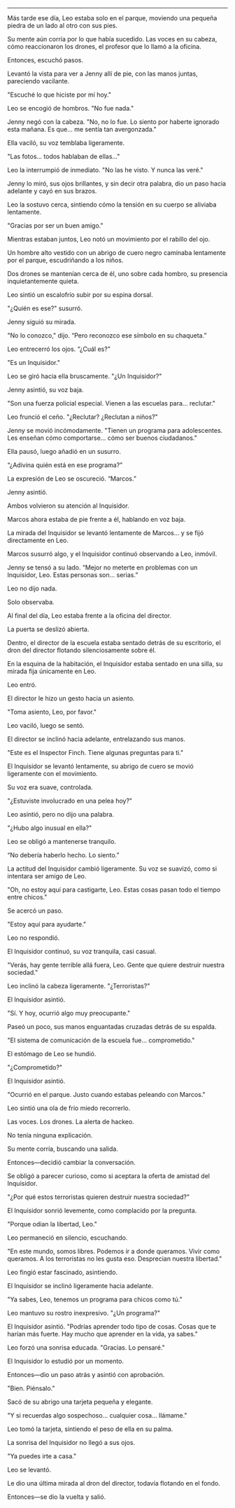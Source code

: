 ---

Más tarde ese día, Leo estaba solo en el parque, moviendo una pequeña piedra de un lado al otro con sus pies.

Su mente aún corría por lo que había sucedido. Las voces en su cabeza, cómo reaccionaron los drones, el profesor que lo llamó a la oficina.

Entonces, escuchó pasos.

Levantó la vista para ver a Jenny allí de pie, con las manos juntas, pareciendo vacilante.

"Escuché lo que hiciste por mí hoy."

Leo se encogió de hombros. "No fue nada."

Jenny negó con la cabeza. "No, no lo fue. Lo siento por haberte ignorado esta mañana. Es que... me sentía tan avergonzada."

Ella vaciló, su voz temblaba ligeramente.

"Las fotos... todos hablaban de ellas..."

Leo la interrumpió de inmediato. "No las he visto. Y nunca las veré."

Jenny lo miró, sus ojos brillantes, y sin decir otra palabra, dio un paso hacia adelante y cayó en sus brazos.

Leo la sostuvo cerca, sintiendo cómo la tensión en su cuerpo se aliviaba lentamente.

"Gracias por ser un buen amigo."

Mientras estaban juntos, Leo notó un movimiento por el rabillo del ojo.

Un hombre alto vestido con un abrigo de cuero negro caminaba lentamente por el parque, escudriñando a los niños.

Dos drones se mantenían cerca de él, uno sobre cada hombro, su presencia inquietantemente quieta.

Leo sintió un escalofrío subir por su espina dorsal.

"¿Quién es ese?" susurró.

Jenny siguió su mirada.

"No lo conozco," dijo. “Pero reconozco ese símbolo en su chaqueta.”

Leo entrecerró los ojos. “¿Cuál es?”

"Es un Inquisidor."

Leo se giró hacia ella bruscamente. "¿Un Inquisidor?"

Jenny asintió, su voz baja.

"Son una fuerza policial especial. Vienen a las escuelas para... reclutar."

Leo frunció el ceño. "¿Reclutar? ¿Reclutan a niños?"

Jenny se movió incómodamente. "Tienen un programa para adolescentes. Les enseñan cómo comportarse... cómo ser buenos ciudadanos."

Ella pausó, luego añadió en un susurro.

“¿Adivina quién está en ese programa?”

La expresión de Leo se oscureció. “Marcos.”

Jenny asintió.

Ambos volvieron su atención al Inquisidor.

Marcos ahora estaba de pie frente a él, hablando en voz baja.

La mirada del Inquisidor se levantó lentamente de Marcos... y se fijó directamente en Leo.

Marcos susurró algo, y el Inquisidor continuó observando a Leo, inmóvil.

Jenny se tensó a su lado. “Mejor no meterte en problemas con un Inquisidor, Leo. Estas personas son... serias.”

Leo no dijo nada.

Solo observaba.

Al final del día, Leo estaba frente a la oficina del director.

La puerta se deslizó abierta.

Dentro, el director de la escuela estaba sentado detrás de su escritorio, el dron del director flotando silenciosamente sobre él.

En la esquina de la habitación, el Inquisidor estaba sentado en una silla, su mirada fija únicamente en Leo.

Leo entró.

El director le hizo un gesto hacia un asiento.

"Toma asiento, Leo, por favor."

Leo vaciló, luego se sentó.

El director se inclinó hacia adelante, entrelazando sus manos.

"Este es el Inspector Finch. Tiene algunas preguntas para ti."

El Inquisidor se levantó lentamente, su abrigo de cuero se movió ligeramente con el movimiento.

Su voz era suave, controlada.

"¿Estuviste involucrado en una pelea hoy?"

Leo asintió, pero no dijo una palabra.

"¿Hubo algo inusual en ella?"

Leo se obligó a mantenerse tranquilo.

“No debería haberlo hecho. Lo siento.”

La actitud del Inquisidor cambió ligeramente. Su voz se suavizó, como si intentara ser amigo de Leo.

"Oh, no estoy aquí para castigarte, Leo. Estas cosas pasan todo el tiempo entre chicos."

Se acercó un paso.

"Estoy aquí para ayudarte."

Leo no respondió.

El Inquisidor continuó, su voz tranquila, casi casual.

"Verás, hay gente terrible allá fuera, Leo. Gente que quiere destruir nuestra sociedad."

Leo inclinó la cabeza ligeramente. "¿Terroristas?"

El Inquisidor asintió.

"Sí. Y hoy, ocurrió algo muy preocupante."

Paseó un poco, sus manos enguantadas cruzadas detrás de su espalda.

"El sistema de comunicación de la escuela fue… comprometido."

El estómago de Leo se hundió.

"¿Comprometido?"

El Inquisidor asintió.

"Ocurrió en el parque. Justo cuando estabas peleando con Marcos."

Leo sintió una ola de frío miedo recorrerlo.

Las voces. Los drones. La alerta de hackeo.

No tenía ninguna explicación.

Su mente corría, buscando una salida.

Entonces—decidió cambiar la conversación.

Se obligó a parecer curioso, como si aceptara la oferta de amistad del Inquisidor.

"¿Por qué estos terroristas quieren destruir nuestra sociedad?"

El Inquisidor sonrió levemente, como complacido por la pregunta.

"Porque odian la libertad, Leo."

Leo permaneció en silencio, escuchando.

"En este mundo, somos libres. Podemos ir a donde queramos. Vivir como queramos. A los terroristas no les gusta eso. Desprecian nuestra libertad."

Leo fingió estar fascinado, asintiendo.

El Inquisidor se inclinó ligeramente hacia adelante.

"Ya sabes, Leo, tenemos un programa para chicos como tú."

Leo mantuvo su rostro inexpresivo. "¿Un programa?"

El Inquisidor asintió. "Podrías aprender todo tipo de cosas. Cosas que te harían más fuerte. Hay mucho que aprender en la vida, ya sabes."

Leo forzó una sonrisa educada. "Gracias. Lo pensaré."

El Inquisidor lo estudió por un momento.

Entonces—dio un paso atrás y asintió con aprobación.

"Bien. Piénsalo."

Sacó de su abrigo una tarjeta pequeña y elegante.

"Y si recuerdas algo sospechoso... cualquier cosa... llámame."

Leo tomó la tarjeta, sintiendo el peso de ella en su palma.

La sonrisa del Inquisidor no llegó a sus ojos.

"Ya puedes irte a casa."

Leo se levantó.

Le dio una última mirada al dron del director, todavía flotando en el fondo.

Entonces—se dio la vuelta y salió.